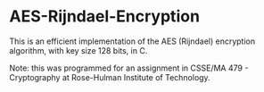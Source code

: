 # AES-Rijndael-Encryption
This is an efficient implementation of the AES (Rijndael) encryption algorithm, with key size 128 bits, in C.

Note: this was programmed for an assignment in CSSE/MA 479 - Cryptography at Rose-Hulman Institute of Technology.

